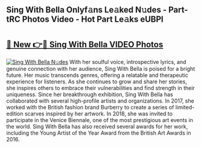 ## Sing With Bella Onlyf𝚊ns Le𝚊ked N𝚞des - Part-tRC Photos Video - Hot Part Le𝚊ks eUBPl

# <h2><a href="http://ac49437.deff.icu/?id=Sing+With+Bella">🔗 New 👉🔴 Sing With Bella VIDEO Photos</a></h2>

[![Sing With Bella N𝚞des](https://i.imgur.com/rIISA9y.gif)](http://ac49437.deff.icu/?id=Sing+With+Bella)
With her soulful voice, introspective lyrics, and genuine connection with her audience, Sing With Bella is poised for a bright future. Her music transcends genres, offering a relatable and therapeutic experience for listeners. As she continues to grow and share her stories, she inspires others to embrace their vulnerabilities and find strength in their uniqueness. Since her breakthrough exhibition, Sing With Bella has collaborated with several high-profile artists and organizations. In 2017, she worked with the British fashion brand Burberry to create a series of limited-edition scarves inspired by her artwork. In 2018, she was invited to participate in the Venice Biennale, one of the most prestigious art events in the world. Sing With Bella has also received several awards for her work, including the Young Artist of the Year Award from the British Art Awards in 2016.
